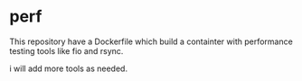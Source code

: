 # perf

This repository have a Dockerfile which build a containter with performance testing tools
like fio and rsync.

i will add more tools as needed.

